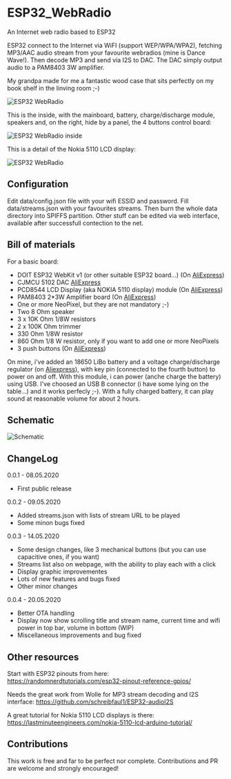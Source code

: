 # ESP32_WebRadio
An Internet web radio based to ESP32

ESP32 connect to the Internet via WiFI (support WEP/WPA/WPA2), fetching MP3/AAC audio stream from your favourite webradios (mine is Dance Wave!). Then decode MP3 and send via I2S to DAC. The DAC simply output audio to a PAM8403 3W amplifier.

My grandpa made for me a fantastic wood case that sits perfectly on my book shelf in the linving room ;-)

![ESP32 WebRadio](https://raw.githubusercontent.com/michelep/ESP32_WebRadio/master/images/esp32_webradio_overview.jpg)

This is the inside, with the mainboard, battery, charge/discharge module, speakers and, on the right, hide by a panel, the 4 buttons control board:

![ESP32 WebRadio inside](https://raw.githubusercontent.com/michelep/ESP32_WebRadio/master/images/esp32_webradio_inside.jpg)

This is a detail of the Nokia 5110 LCD display:

![ESP32 WebRadio](https://raw.githubusercontent.com/michelep/ESP32_WebRadio/master/images/esp32_webradio_front.jpg)

## Configuration

Edit data/config.json file with your wifi ESSID and password. Fill data/streams.json with your favourites streams. Then burn the whole data directory into SPIFFS partition. Other stuff can be edited via web interface, available after successfull contection to the net. 

## Bill of materials

For a basic board:

- DOIT ESP32 WebKit v1 (or other suitable ESP32 board...) (On [AliExpress](https://it.aliexpress.com/item/4000141080480.html))
- CJMCU 5102 DAC [AliExpress](https://it.aliexpress.com/item/33023894667.html)
- PCD8544 LCD Display (aka NOKIA 5110 display) module (On [AliExpress](https://it.aliexpress.com/item/32959195226.html))
- PAM8403 2*3W Amplifier board (On [AliExpress](https://it.aliexpress.com/item/32968752490.html))
- One or more NeoPixel, but they are not mandatory ;-)
- Two 8 Ohm speaker
- 3 x 10K Ohm 1/8W resistors
- 2 x 100K Ohm trimmer
- 330 Ohm 1/8W resistor
- 860 Ohm 1/8 W resistor, only if you want to add one or more NeoPixels
- 3 push buttons (On [AliExpress](https://it.aliexpress.com/item/32995191209.html))

On mine, i've added an 18650 LiBo battery and a voltage charge/discharge regulator (on [Aliexpress](https://it.aliexpress.com/item/32824032545.html)), with key pin (connected to the fourth button) to power on and off. With this module, i can power (anche charge the battery) 
using USB. I've choosed an USB B connector (i have some lying on the table...) and it works perfecly ;-). With a fully charged battery, it can play sound at reasonable volume for about 2 hours.

## Schematic
![Schematic](https://raw.githubusercontent.com/michelep/ESP32_WebRadio/master/images/schematic.png)

## ChangeLog

0.0.1 - 08.05.2020 
  - First public release

0.0.2 - 09.05.2020
  - Added streams.json with lists of stream URL to be played
  - Some minon bugs fixed

0.0.3 - 14.05.2020
  - Some design changes, like 3 mechanical buttons (but you can use capacitive ones, if you want)
  - Streams list also on webpage, with the ability to play each with a click
  - Display graphic improvementes
  - Lots of new features and bugs fixed
  - Other minor changes

0.0.4 - 20.05.2020
  - Better OTA handling 
  - Display now show scrolling title and stream name, current time and wifi power in top bar, volume in bottom (WIP)
  - Miscellaneous improvements and bug fixed

## Other resources

Start with ESP32 pinouts from here: https://randomnerdtutorials.com/esp32-pinout-reference-gpios/

Needs the great work from Wolle for MP3 stream decoding and I2S interface: https://github.com/schreibfaul1/ESP32-audioI2S

A great tutorial for Nokia 5110 LCD displays is there: https://lastminuteengineers.com/nokia-5110-lcd-arduino-tutorial/

## Contributions

This work is free and far to be perfect nor complete. Contributions and PR are welcome and strongly encouraged!
